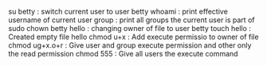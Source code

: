 su betty : switch current user to user betty
whoami : print effective username of current user
group : print all groups the current user is part of
sudo chown betty hello : changing owner of file to user betty
touch hello : Created empty file hello
chmod u+x : Add execute permissio to owner of file
chmod ug+x.o+r : Give user and group execute permission and other only the read permission
chmod 555 : Give all users the execute command
